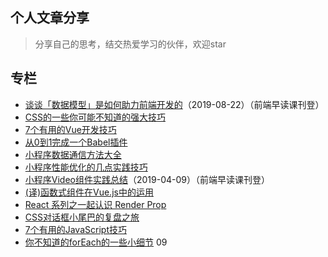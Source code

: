## 个人文章分享

> 分享自己的思考，结交热爱学习的伙伴，欢迎star

## 专栏

* [谈谈「数据模型」是如何助力前端开发的](https://mp.weixin.qq.com/s/q6xybux0fhrUz5HE5TY0aA)（2019-08-22）（前端早读课刊登）
* [CSS的一些你可能不知道的强大技巧](https://juejin.im/post/5d0b76d8f265da1b602909c5)
* [7个有用的Vue开发技巧](https://juejin.im/post/5ce3b519f265da1bb31c0d5f)
* [从0到1完成一个Babel插件](https://juejin.im/post/5cbe76d8f265da036d79bbe5)
* [小程序数据通信方法大全](https://juejin.im/post/5cb2f572e51d456e6154b402)
* [小程序性能优化的几点实践技巧](https://mp.weixin.qq.com/s/zhBQmjDoo056hlyR41RTIw)
* [小程序Video组件实践总结](https://mp.weixin.qq.com/s/zhBQmjDoo056hlyR41RTIw)（2019-04-09）（前端早读课刊登）
* [(译)函数式组件在Vue.js中的运用](https://juejin.im/post/5c2d7030f265da613a54236f)
* [React 系列之一起认识 Render Prop](https://juejin.im/post/5a965ac6f265da4e7a78889d)
* [CSS对话框小尾巴的复盘之旅](https://juejin.im/post/5cdc0458f265da03a1584fd0)
* [7个有用的JavaScript技巧](https://juejin.im/post/5cc6f07ce51d456e3a5f089b)
* [你不知道的forEach的一些小细节](https://juejin.im/post/5cb860eaf265da03ac0d052b)
09
